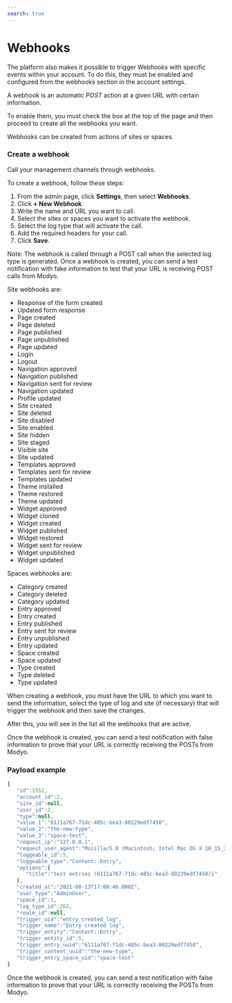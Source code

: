 ```yaml
---
search: true
---
```


# Webhooks

The platform also makes it possible to trigger Webhooks with specific events within your account. To do this, they must be enabled and configured from the webhooks section in the account settings.

A webhook is an automatic _POST_ action at a given URL with certain information.

To enable them, you must check the box at the top of the page and then proceed to create all the webhooks you want.

Webhooks can be created from actions of sites or spaces.

### Create a webhook

Call your management channels through webhooks.

To create a webhook, follow these steps:

1. From the admin page, click **Settings**, then select **Webhooks**.
2. Click **+ New Webhook**.
3. Write the name and URL you want to call.
4. Select the sites or spaces you want to activate the webhook.
5. Select the log type that will activate the call.
6. Add the required headers for your call.
7. Click **Save**.

Note: The webhook is called through a POST call when the selected log type is generated. Once a webhook is created, you can send a test notification with fake information to test that your URL is receiving POST calls from Modyo.

Site webhooks are:

* Response of the form created
* Updated form response
* Page created
* Page deleted
* Page published
* Page unpublished
* Page updated
* Login
* Logout
* Navigation approved
* Navigation published
* Navigation sent for review
* Navigation updated
* Profile updated
* Site created
* Site deleted
* Site disabled
* Site enabled
* Site hidden
* Site staged
* Visible site
* Site updated
* Templates approved
* Templates sent for review
* Templates updated
* Theme installed
* Theme restored
* Theme updated
* Widget approved
* Widget cloned
* Widget created
* Widget published
* Widget restored
* Widget sent for review
* Widget unpublished
* Widget updated

Spaces webhooks are:

* Category created
* Category deleted
* Category updated
* Entry approved
* Entry created
* Entry published
* Entry sent for review
* Entry unpublished
* Entry updated
* Space created
* Space updated
* Type created
* Type deleted
* Type updated

When creating a webhook, you must have the URL to which you want to send the information, select the type of log and site (if necessary) that will trigger the webhook and then save the changes.

After this, you will see in the list all the webhooks that are active.

Once the webhook is created, you can send a test notification with false information to prove that your URL is correctly receiving the POSTs from Modyo.

### Payload example

``` javascript
{
   "id":1552,
   "account_id":2,
   "site_id":null,
   "user_id":2,
   "type":null,
   "value_1":"6111a767-71dc-485c-bea3-80229edf7450",
   "value_2":"the-new-type",
   "value_3":"space-test",
   "request_ip":"127.0.0.1",
   "request_user_agent":"Mozilla/5.0 (Macintosh; Intel Mac OS X 10_15_2) AppleWebKit/537.36 (KHTML, like Gecko) Chrome/91.0.4472.114 Safari/537.36",
   "loggeable_id":5,
   "loggeable_type":"Content::Entry",
   "options":{
      "title":"test entries (6111a767-71dc-485c-bea3-80229edf7450)}"
   },
   "created_at":"2021-08-13T17:08:46.000Z",
   "user_type":"AdminUser",
   "space_id":1,
   "log_type_id":262,
   "realm_id":null,
   "trigger_uid":"entry_created_log",
   "trigger_name":"Entry created log",
   "trigger_entity":"Content::Entry",
   "trigger_entity_id":5,
   "trigger_entry_uuid":"6111a767-71dc-485c-bea3-80229edf7450",
   "trigger_content_uuid":"the-new-type",
   "trigger_entry_space_uid":"space-test"
}
```

Once the webhook is created, you can send a test notification with false information to prove that your URL is correctly receiving the POSTs from Modyo.
